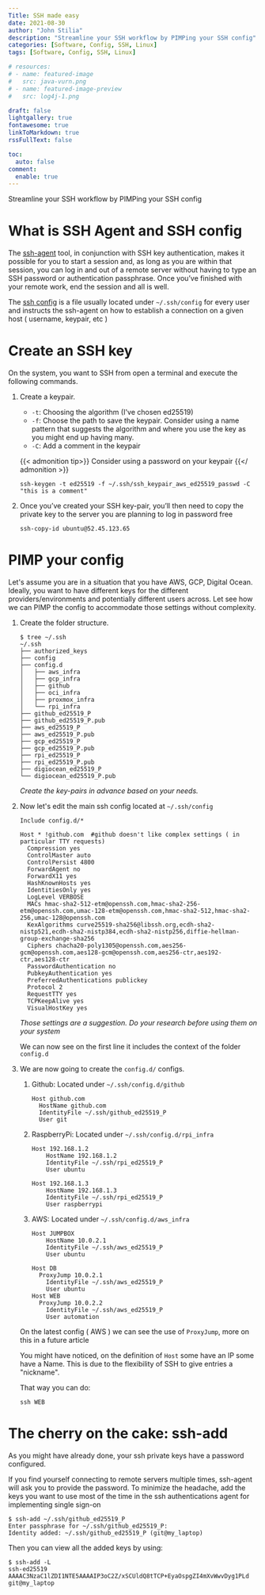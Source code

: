 ```yaml
---
Title: SSH made easy
date: 2021-08-30
author: "John Stilia"
description: "Streamline your SSH workflow by PIMPing your SSH config"
categories: [Software, Config, SSH, Linux]
tags: [Software, Config, SSH, Linux]

# resources:
# - name: featured-image
#   src: java-vurn.png
# - name: featured-image-preview
#   src: log4j-1.png

draft: false
lightgallery: true
fontawesome: true
linkToMarkdown: true
rssFullText: false

toc:
  auto: false
comment:
  enable: true
---
```


Streamline your SSH workflow by PIMPing your SSH config

<!--more-->

# What is SSH Agent and SSH config

The [ssh-agent](https://linux.die.net/man/1/ssh-agent) tool, in conjunction with SSH key authentication, makes it possible for you to start a session and, as long as you are within that session, you can log in and out of a remote server without having to type an SSH password or authentication passphrase. Once you’ve finished with your remote work, end the session and all is well.

The [ssh config](https://github.com/stiliajohny/dotfiles/blob/master/.ssh/config) is a file usually located under `~/.ssh/config` for every user and instructs the ssh-agent on how to establish a connection on a given host ( username, keypair, etc )

# Create an SSH key

On the system, you want to SSH from open a terminal and execute the following commands.

1. Create a keypair.

   - `-t`: Choosing the algorithm (I've chosen ed25519)
   - `-f`: Choose the path to save the keypair. Consider using a name pattern that suggests the algorithm and where you use the key as you might end up having many.
   - `-C`: Add a comment in the keypair

   {{< admonition tip>}} Consider using a password on your keypair {{</ admonition >}}

   ```shell
   ssh-keygen -t ed25519 -f ~/.ssh/ssh_keypair_aws_ed25519_passwd -C "this is a comment"
   ```

1. Once you’ve created your SSH key-pair, you’ll then need to copy the private key to the server you are planning to log in password free

   ```shell
   ssh-copy-id ubuntu@52.45.123.65
   ```

# PIMP your config

Let's assume you are in a situation that you have AWS, GCP, Digital Ocean. Ideally, you want to have different keys for the different providers/environments and potentially different users across.
Let see how we can PIMP the config to accommodate those settings without complexity.

1. Create the folder structure.

   ```shell
   $ tree ~/.ssh
   ~/.ssh
   ├── authorized_keys
   ├── config
   ├── config.d
   │   ├── aws_infra
   │   ├── gcp_infra
   │   ├── github
   │   ├── oci_infra
   │   ├── proxmox_infra
   │   └── rpi_infra
   ├── github_ed25519_P
   ├── github_ed25519_P.pub
   ├── aws_ed25519_P
   ├── aws_ed25519_P.pub
   ├── gcp_ed25519_P
   ├── gcp_ed25519_P.pub
   ├── rpi_ed25519_P
   ├── rpi_ed25519_P.pub
   ├── digiocean_ed25519_P
   └── digiocean_ed25519_P.pub
   ```

   <em> Create the key-pairs in advance based on your needs.</em>

1. Now let's edit the main ssh config located at `~/.ssh/config`

   ```shell
   Include config.d/*

   Host * !github.com  #github doesn't like complex settings ( in particular TTY requests)
     Compression yes
     ControlMaster auto
     ControlPersist 4800
     ForwardAgent no
     ForwardX11 yes
     HashKnownHosts yes
     IdentitiesOnly yes
     LogLevel VERBOSE
     MACs hmac-sha2-512-etm@openssh.com,hmac-sha2-256-etm@openssh.com,umac-128-etm@openssh.com,hmac-sha2-512,hmac-sha2-256,umac-128@openssh.com
     KexAlgorithms curve25519-sha256@libssh.org,ecdh-sha2-nistp521,ecdh-sha2-nistp384,ecdh-sha2-nistp256,diffie-hellman-group-exchange-sha256
     Ciphers chacha20-poly1305@openssh.com,aes256-gcm@openssh.com,aes128-gcm@openssh.com,aes256-ctr,aes192-ctr,aes128-ctr
     PasswordAuthentication no
     PubkeyAuthentication yes
     PreferredAuthentications publickey
     Protocol 2
     RequestTTY yes
     TCPKeepAlive yes
     VisualHostKey yes
   ```

   <em> Those settings are a suggestion. Do your research before using them on your system</em>

   We can now see on the first line it includes the context of the folder `config.d`

1. We are now going to create the `config.d/` configs.

   1. Github: Located under `~/.ssh/config.d/github`

      ```shell
      Host github.com
        HostName github.com
        IdentityFile ~/.ssh/github_ed25519_P
        User git
      ```

   1. RaspberryPi: Located under `~/.ssh/config.d/rpi_infra`

      ```shell
      Host 192.168.1.2
          HostName 192.168.1.2
          IdentityFile ~/.ssh/rpi_ed25519_P
          User ubuntu

      Host 192.168.1.3
          HostName 192.168.1.3
          IdentityFile ~/.ssh/rpi_ed25519_P
          User raspberrypi
      ```

   1. AWS: Located under `~/.ssh/config.d/aws_infra`

      ```shell
      Host JUMPBOX
          HostName 10.0.2.1
          IdentityFile ~/.ssh/aws_ed25519_P
          User ubuntu

      Host DB
        ProxyJump 10.0.2.1
          IdentityFile ~/.ssh/aws_ed25519_P
          User ubuntu
      Host WEB
        ProxyJump 10.0.2.2
          IdentityFile ~/.ssh/aws_ed25519_P
          User automation
      ```

   On the latest config ( AWS ) we can see the use of `ProxyJump`, more on this in a future article

   You might have noticed, on the definition of `Host` some have an IP some have a Name. This is due to the flexibility of SSH to give entries a "nickname".

   That way you can do:

   ```shell
   ssh WEB
   ```

# The cherry on the cake: ssh-add

As you might have already done, your ssh private keys have a password configured.

If you find yourself connecting to remote servers multiple times, ssh-agent will ask you to provide the password.
To minimize the headache, add the keys you want to use most of the time in the ssh authentications agent for implementing single sign-on

```shell
$ ssh-add ~/.ssh/github_ed25519_P
Enter passphrase for ~/.ssh/github_ed25519_P:
Identity added: ~/.ssh/github_ed25519_P (git@my_laptop)
```

Then you can view all the added keys by using:

```shell
$ ssh-add -L
ssh-ed25519 AAAAC3NzaC1lZDI1NTE5AAAAIP3oC2Z/xSCUldQ8tTCP+EyaOspgZI4mXvWwvDyg1PLd git@my_laptop
```

